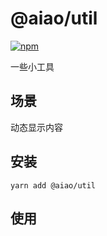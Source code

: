 # @aiao/util

[![npm][shields-util]][npm-util]

一些小工具

## 场景

动态显示内容

## 安装

```console
yarn add @aiao/util
```

## 使用

[shields-util]: https://img.shields.io/npm/v/@aiao/util?style=flat-square
[npm-util]: https://www.npmjs.com/@aiao/util
